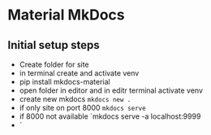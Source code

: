 # Material MkDocs 

## Initial setup steps

- Create folder for site
- in terminal create and activate venv
- pip install mkdocs-material
- open folder in editor and in editr terminal activate venv
- create new mkdocs `mkdocs new .`
- if only site on port 8000 `mkdocs serve`
- if 8000 not available `mkdocs serve -a localhost:9999
- `
